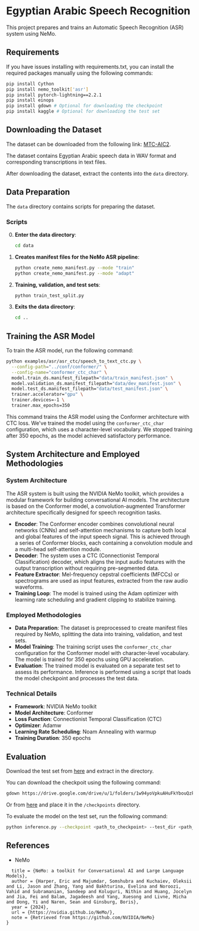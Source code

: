 
# Egyptian Arabic Speech Recognition

This project prepares and trains an Automatic Speech Recognition (ASR) system using NeMo. 

## Requirements
If you have issues installing with requirements.txt, you can install the required packages manually using the following commands:
```sh
pip install Cython
pip install nemo_toolkit['asr']
pip install pytorch-lightning==2.2.1
pip install einops
pip install gdown # Optional for downloading the checkpoint
pip install kaggle # Optional for downloading the test set 
```
## Downloading the Dataset

The dataset can be downloaded from the following link: [MTC-AIC2](https://aicgoveg-my.sharepoint.com/:u:/g/personal/n_essam_aic_gov_eg/EWJtic_m6qhBr_2qha55vt0BnL0qqr22G7JIq72Zo_ueGw?e=zyLLC3).

The dataset contains Egyptian Arabic speech data in WAV format and corresponding transcriptions in text files.


After downloading the dataset, extract the contents into the `data` directory.

## Data Preparation
The `data` directory contains scripts for preparing the dataset.

### Scripts

0. **Enter the data directory**:
     ```sh
     cd data
     ```

1. **Creates manifest files for the NeMo ASR pipeline**:
     ```sh
     python create_nemo_manifest.py --mode "train"
     python create_nemo_manifest.py --mode "adapt"
     ```

2. **Training, validation, and test sets**:
     ```sh
     python train_test_split.py
     ```

3. **Exits the data directory**:
      ```sh
      cd ..
      ```

## Training the ASR Model
To train the ASR model, run the following command:

```sh
python examples/asr/asr_ctc/speech_to_text_ctc.py \
  --config-path="../conf/conformer/" \
  --config-name="conformer_ctc_char" \
  model.train_ds.manifest_filepath="data/train_manifest.json" \
  model.validation_ds.manifest_filepath="data/dev_manifest.json" \
  model.test_ds.manifest_filepath="data/test_manifest.json" \
  trainer.accelerator="gpu" \
  trainer.devices=-1 \
  trainer.max_epochs=350
```

This command trains the ASR model using the Conformer architecture with CTC loss. We've trained the model using the `conformer_ctc_char` configuration, which uses a character-level vocabulary. We stopped training after 350 epochs, as the model achieved satisfactory performance.


## System Architecture and Employed Methodologies

### System Architecture
The ASR system is built using the NVIDIA NeMo toolkit, which provides a modular framework for building conversational AI models. The architecture is based on the Conformer model, a convolution-augmented Transformer architecture specifically designed for speech recognition tasks.

- **Encoder**: The Conformer encoder combines convolutional neural networks (CNNs) and self-attention mechanisms to capture both local and global features of the input speech signal. This is achieved through a series of Conformer blocks, each containing a convolution module and a multi-head self-attention module.
- **Decoder**: The system uses a CTC (Connectionist Temporal Classification) decoder, which aligns the input audio features with the output transcription without requiring pre-segmented data.
- **Feature Extractor**: Mel-frequency cepstral coefficients (MFCCs) or spectrograms are used as input features, extracted from the raw audio waveforms.
- **Training Loop**: The model is trained using the Adam optimizer with learning rate scheduling and gradient clipping to stabilize training.

### Employed Methodologies
- **Data Preparation**: The dataset is preprocessed to create manifest files required by NeMo, splitting the data into training, validation, and test sets.
- **Model Training**: The training script uses the `conformer_ctc_char` configuration for the Conformer model with character-level vocabulary. The model is trained for 350 epochs using GPU acceleration.
- **Evaluation**: The trained model is evaluated on a separate test set to assess its performance. Inference is performed using a script that loads the model checkpoint and processes the test data.

### Technical Details
- **Framework**: NVIDIA NeMo toolkit
- **Model Architecture**: Conformer
- **Loss Function**: Connectionist Temporal Classification (CTC)
- **Optimizer**: Adamw
- **Learning Rate Scheduling**: Noam Annealing with warmup
- **Training Duration**: 350 epochs


## Evaluation
Download the test set from [here](https://www.kaggle.com/competitions/mct-aic-2/data) and extract in the directory.

You can download the checkpoit using the following command:
```sh
gdown https://drive.google.com/drive/u/1/folders/1w94yoVpkuAHuFkYbouQzkCsM8t8WZSFS --folder
```
Or from [here](https://drive.google.com/drive/u/1/folders/1w94yoVpkuAHuFkYbouQzkCsM8t8WZSFS) and place it in the `/checkpoints` directory.

To evaluate the model on the test set, run the following command:
```sh
python inference.py --checkpoint <path_to_checkpoint> --test_dir <path_to_test_dir>
```



## References
- NeMo
```@misc{nemo,
  title = {NeMo: a toolkit for Conversational AI and Large Language Models},
  author = {Harper, Eric and Majumdar, Somshubra and Kuchaiev, Oleksii and Li, Jason and Zhang, Yang and Bakhturina, Evelina and Noroozi, Vahid and Subramanian, Sandeep and Koluguri, Nithin and Huang, Jocelyn and Jia, Fei and Balam, Jagadeesh and Yang, Xuesong and Livne, Micha and Dong, Yi and Naren, Sean and Ginsburg, Boris},
  year = {2024},
  url = {https://nvidia.github.io/NeMo/},
  note = {Retrieved from https://github.com/NVIDIA/NeMo}
}
```






